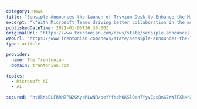 ```yaml
---
category: news
title: "Sensiple Announces the Launch of Tryvium Desk to Enhance the Microsoft Teams Experience"
excerpt: "\"With Microsoft Teams driving better collaboration in the modern ... high-value products built on trending technologies such as computer vision, cognitive services, big data, and data science. Our continuous effort to align with emerging technologies ..."
publishedDateTime: 2021-01-05T16:36:00Z
originalUrl: "https://www.trentonian.com/news/state/sensiple-announces-the-launch-of-tryvium-desk-to-enhance-the-microsoft-teams-experience/article_7e312eec-0082-56a2-bcdc-bcf77652df43.html"
webUrl: "https://www.trentonian.com/news/state/sensiple-announces-the-launch-of-tryvium-desk-to-enhance-the-microsoft-teams-experience/article_7e312eec-0082-56a2-bcdc-bcf77652df43.html"
type: article

provider:
  name: The Trentonian
  domain: trentonian.com

topics:
  - Microsoft AI
  - AI

secured: "htHkKsBLFRhM7PN2GKyeMLwNR/boYYfNbhQKSl0eh7YyvEpcBnG7rWTFXk4h2eWdqeQTb+43W8uaO81wZkT2ephszJ42RRVxhHHxrzMOWGDL3/ZPM3ZRm5JW6RrfD1mU1EPYd2DxShEL/+HyesOuu7sVz5ja5Cyld3fjbBeRcRLNKzXGdBTvcYmJv6VtSjMXGWbVe+39lgUyEmsBc8qOBsw6caF1RzWIXHw6e9uuFd6paUn3VaeIwTUIqofvi2KZjEEC2Sjo3lQ/gGYRKaBFdvqHPTpCYi/jPfS0pO8TIV5S3sVA/ewYmIIRfCmrbgk+kZ9AP446PDzl5C+TzxmwkxXk375O4+7MPWW/BnpWT0o=;Cus38jpf6IwlItrua0ZRcA=="
---
```


